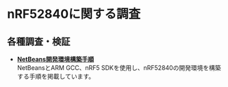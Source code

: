 # nRF52840に関する調査

## 各種調査・検証

* <b>[NetBeans開発環境構築手順](NETBEANS.md)</b><br>
NetBeansとARM GCC、nRF5 SDKを使用し、nRF52840の開発環境を構築する手順を掲載しています。
